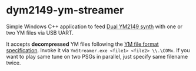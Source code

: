 # dym2149-ym-streamer
Simple Windows C++ application to feed [Dual YM2149 synth](https://github.com/bderleta/dym2149-board) with one or two YM files via USB UART.

It accepts **decompressed** YM files following the [YM file format specification](http://leonard.oxg.free.fr/ymformat.html).
Invoke it via `YmStreamer.exe <file1> <file2> \\.\COMx`. If you want to play same tune on two PSGs in parallel, just specify same filename twice.
